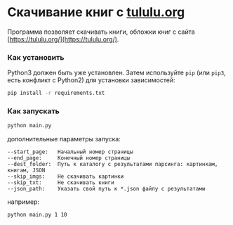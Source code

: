 # Скачивание книг с [tululu.org](https://tululu.org/)

Программа позволяет скачивать книги, обложки книг с сайта [https://tululu.org/](https://tululu.org/).
  
### Как установить

Python3 должен быть уже установлен.
Затем используйте `pip` (или `pip3`, есть конфликт с Python2) для установки зависимостей:
```bash
pip install -r requirements.txt
```

### Как запускать
```bash
python main.py
```

дополнительные параметры запуска:
```console
--start_page:   Начальный номер страницы  
--end_page:     Конечный номер страницы  
--dest_folder:  Путь к каталогу с результатами парсинга: картинкам, книгам, JSON  
--skip_imgs:    Не скачивать картинки  
--skip_txt:     Не скачивать книги  
--json_path:    Указать свой путь к *.json файлу с результатами  
```

например:
```bash
python main.py 1 10
```
